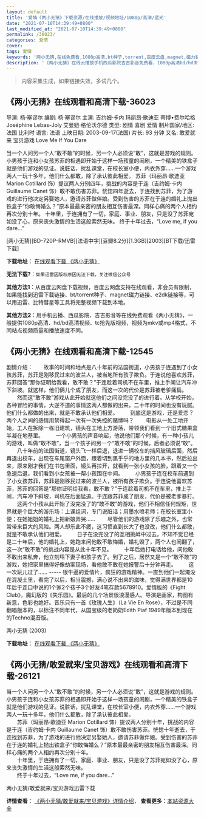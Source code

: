```yaml
---
layout: default
title: '爱情《两小无猜》下载资源/在线播放/视频地址/1080p/高清/蓝光'
date: "2021-07-10T14:39:49+0800"
last_modified_at: "2021-07-10T14:39:49+0800"
permalink: /36023/
categories: 爱情
cover:
tags: 爱情
keywords: '两小无猜,在线免费看,1080p高清,bt种子,torrent,百度云盘,magnet,磁力链,迅雷下载资源'
description: '《两小无猜》在线云播放手机西瓜影院吉吉影音免费看，1080p高清bd/hd未删减完整版和tc抢先枪版，mkv/mp4格式，附带bt/torrent种子、magnet/磁力链、百度云盘、网盘资源迅雷下载链接'
---
```


>内容采集生成，如果链接失效，多试几个。


## 《两小无猜》在线观看和高清下载-36023

导演: 杨·塞谬尔 编剧: 杨·塞谬尔 主演: 吉约姆·卡内 玛丽昂·歌迪亚 蒂博•费尔哈格 Joséphine Lebas-Joly 艾曼妞·格伦沃尔德 类型: 剧情 喜剧 爱情 制片国家/地区: 法国 比利时 语言: 法语 上映日期: 2003-09-17(法国) 片长: 93 分钟 又名: 敢爱就来 宝贝游戏 Love Me If You Dare

当一个人问另一个人“敢不敢”的时候，另一个人必须说“敢”，这就是游戏的规则。小男孩于连和小女孩苏菲的相遇即开始于这样一场孩童的闹剧，一个精美的铁盒子就是他们游戏的见证。说脏话，扰乱课堂，在校长室小便，内衣外穿……一个游戏两人一玩十多年，他们什么都敢，除了承认彼此相爱。 苏菲（玛丽昂·歌迪亚 Marion Cotillard 饰）提议两人分别四年，挑战的内容是于连（吉约姆·卡内 Guillaume Canet 饰）敢不敢伤害苏菲。恍惚四年逝去，于连找到苏菲，为了游戏的进行他决定另娶她人，邀请苏菲做伴娘。受到伤害的苏菲在于连的婚礼上抛出铁盒子“你敢悔婚么？”原本最最亲密的朋友相互伤害最深。同样心痛的两个人相约再次分别十年。 十年里，于连拥有了一切，家庭、事业、朋友，只是没了苏菲宛如没了心，原来丧失激情的生活这般索然无味。 终于十年过去，“Love me, if you dare…”


[两小无猜][BD-720P-RMVB][法语中字][豆瓣8.2分][1.3GB][2003][BT下载/迅雷下载]

**下载地址**： [在线观看下载 《两小无猜》](https://www.btdx8.com/torrent/jeux_denfants_2003.html) 


**无法下载?**：`如果迅雷因版权原因无法下载，关注微信公众号 `

**其他方法1**：从百度云网盘下载视频，百度云网盘支持在线观看，非会员有限制，如果能找到迅雷下载链接、bt/torrent种子、magnet磁力链接、e2dk链接等，可以用迅雷、比特彗星等工具将完整视频下载到本地。

**其他方法2**：用手机云播、西瓜影院、吉吉影音等在线免费观看《两小无猜》，一般提供1080p高清、hd/bd高清视频、tc抢先版视频，视频为mkv或mp4格式，不同站点视频质量和播放速度不同。


## 《两小无猜》在线观看和高清下载-12545

剧情介绍：　　故事的时间和地点是八十年前的法国街道，小男孩于连遇到了小女孩苏菲，苏菲是刚移民过来的波兰人，被当地所有孩子欺负。于连说他喜欢苏菲，苏菲回答“那你证明给我看，敢不敢？”于连趁着司机不在车里，推上手闸让汽车冲下斜坡。就这样，他们俩儿个成了朋友，而这一次的代价是苏菲被老爹痛扁。 　　然而这“敢不敢”游戏从此开始就这他们之间没完没了的进行着。从学校开始，各种冒险的事情，大逆不道的事情这两人都做的出来，二十年的时间也没有玩腻。他们什么都做的出来，就是不敢承认他们相爱。 　　到底这是游戏，还是爱恋？两个人之间的感情用禁得起一次有一次失控的赌博吗？ 　　电影从一处工地开始，工人在拆除一栋旧建筑，镜头在工地上方游荡，带领我们看到一个旧式糖果盒半凝在地基里。 　　一个小男孩的声音响起，他说他们那个时候，有一种小孩儿的游戏，叫做“敢不敢”，当一个孩子问另一个“敢不敢”的时候，后者必须说“敢”。 　　八十年前的法国街道，镜头飞一样后退，退进一辆校车的挡风玻璃后面，然后再退出校车，出现在车尾窗户外面，跟着切到黑乎乎的地方里的几本书，然后拉出来，原来刚才我们在书包里面，镜头再拉开，就看到一张小女孩的脸，跟着又一个急速后退，我们看到小女孩被一帮小孩围在中间。 　　小男孩于连在校车前遇到了小女孩苏菲，苏菲是刚移民过来的波兰人，被所有孩子欺负。于连说他喜欢苏菲，苏菲的回答是“那你证明给我看，敢不敢？”于连趁着司机不在车里，推上手闸，汽车冲下斜坡，司机在后面猛追。于连跟苏菲成了朋友，代价是被老爹暴打。 　　这两个小孩从此开始了没完没了的“敢不敢”的游戏，他们不相信任何规矩，世界就是个巨大的游乐场：上课组词，专门说脏话；用墨水喷老师；在校长室里小便；在她姐姐的婚礼上把新娘弄哭…… 　　尽管他们的游戏除了乐趣之外，也常常带来巨大的风险。两人却乐此不疲，这习惯直到长大了也没改，他们什么都敢，就是不敢承认他们相爱。 　　日子在没完没了的互相挑衅中过去，不知不觉已经是二十年后，他的婚礼上，她跑来问他敢不敢悔婚，婚礼毁了，两个人也闹翻了，这一次“敢不敢”的挑战内容是从此十年不见。 　　十年后她打电话给他，问他敢不敢出来私奔，他立刻甩下妻子和孩子去了。到了之后，居然又是一个“敢不敢”的游戏，她把家里搞得好像劫案现场，看他敢不敢在她报警后十分钟再走。 　　这一次玩儿过了…… ----- 很牛逼的爱情片，疯狂的游戏精神。一直到他们一起淹没在混凝土里，看完了以后，相当震撼，满心说不出来的滋味，觉得满世界都是10年后于连口中说的1个家2个孩子3个好友4笔存款5678910。爱情版的《Fight Club》，魔幻版的《失乐园》。最后的几个场景很浪漫感人。导演是画家，构图有新意，色彩也绝好。音乐只有一首《玫瑰人生》（La Vie En Rose），不过是不同翻唱版本的，以标注不同年代，从国宝级的老奶奶Edith Piaf 1949年版本到现在的Techno混音版。


两小无猜 (2003)

**下载地址**： [在线观看下载 《两小无猜》](https://www.btbtdy.me/btdy/dy6813.html) 


## 《两小无猜/敢爱就来/宝贝游戏》在线观看和高清下载-26121

当一个人问另一个人“敢不敢&rdquo;的时候，另一个人必须说&ldquo;敢&rdquo;，这就是游戏的规则。小男孩于连和小女孩苏菲的相遇即开始于这样一场孩童的闹剧，一个精美的铁盒子就是他们游戏的见证。说脏话，扰乱课堂，在校长室小便，内衣外穿&hellip;…一个游戏两人一玩十多年，他们什么都敢，除了承认彼此相爱。<br />　　苏菲（玛丽昂·歌迪亚 Marion Cotillard 饰）提议两人分别十年，挑战的内容是于连（吉约姆&middot;卡内 Guillaume Canet 饰）敢不敢伤害苏菲。恍惚十年逝去，于连找到苏菲，为了游戏的进行他决定另娶她人，邀请苏菲做伴娘。受到伤害的苏菲在于连的婚礼上抛出铁盒子“你敢悔婚么？”原本最最亲密的朋友相互伤害最深。同样心痛的两个人相约再次分别十年。<br />　　十年里，于连拥有了一切，家庭、事业、朋友，只是没了苏菲宛如没了心，原来丧失激情的生活这般索然无味。<br />　　终于十年过去，&ldquo;Love me, if you dare…”


两小无猜/敢爱就来/宝贝游戏迅雷下载

**详情查看**： [《两小无猜/敢爱就来/宝贝游戏》详情介绍](/movie/26121/)， **查看更多**：[本站资源大全](/movie/t/all/)

